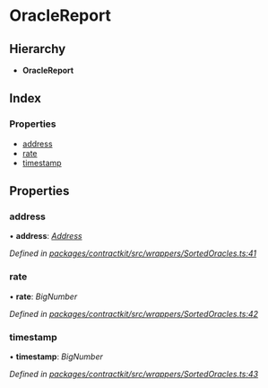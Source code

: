 # OracleReport

## Hierarchy

* **OracleReport**

## Index

### Properties

* [address](../interfaces/_wrappers_sortedoracles_.oraclereport.md#address)
* [rate](../interfaces/_wrappers_sortedoracles_.oraclereport.md#rate)
* [timestamp](../interfaces/_wrappers_sortedoracles_.oraclereport.md#timestamp)

## Properties

### address

• **address**: [_Address_](_base_.md#address)

_Defined in_ [_packages/contractkit/src/wrappers/SortedOracles.ts:41_](https://github.com/celo-org/celo-monorepo/blob/master/packages/contractkit/src/wrappers/SortedOracles.ts#L41)

### rate

• **rate**: _BigNumber_

_Defined in_ [_packages/contractkit/src/wrappers/SortedOracles.ts:42_](https://github.com/celo-org/celo-monorepo/blob/master/packages/contractkit/src/wrappers/SortedOracles.ts#L42)

### timestamp

• **timestamp**: _BigNumber_

_Defined in_ [_packages/contractkit/src/wrappers/SortedOracles.ts:43_](https://github.com/celo-org/celo-monorepo/blob/master/packages/contractkit/src/wrappers/SortedOracles.ts#L43)

